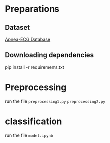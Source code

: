 # Preparations
## Dataset
[Apnea-ECG Database](https://physionet.org/content/apnea-ecg/1.0.0/)
## Downloading dependencies
pip install -r requirements.txt

# Preprocessing
run the file `preprocessing1.py`  `preprocessing2.py` 

#  classification
run the file `model.ipynb`  

